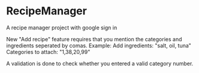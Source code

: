 # RecipeManager
A recipe manager project with google sign in

New "Add recipe" feature requires that you mention the categories and ingredients seperated by comas.
Example:
Add ingredients: "salt, oil, tuna"
Categories to attach: "1,38,20,99"

A validation is done to check whether you entered a valid category number.
